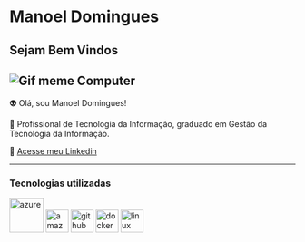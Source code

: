 # Manoel Domingues

## Sejam Bem Vindos ##

![Gif meme Computer](https://media.tenor.com/vnrEB7ikxSkAAAAM/drake-laptop-drake.gif)
---------

👽 Olá, sou Manoel Domingues!

💬 Profissional de Tecnologia da Informação, graduado em  Gestão da Tecnologia da Informação.

📧 [ Acesse meu Linkedin](https://www.linkedin.com/in/manoeldomingues)

-----

### Tecnologias utilizadas 


 <img src="https://cdn.jsdelivr.net/gh/devicons/devicon@latest/icons/azure/azure-original-wordmark.svg" alt="azure" width="60"> 
 <img src="https://cdn.jsdelivr.net/gh/devicons/devicon@latest/icons/amazonwebservices/amazonwebservices-original-wordmark.svg" alt="amazonwebservices" width="40">

 <img src="https://cdn.jsdelivr.net/gh/devicons/devicon@latest/icons/github/github-original-wordmark.svg" alt="github" width="40">

 <img src="https://cdn.jsdelivr.net/gh/devicons/devicon@latest/icons/docker/docker-original-wordmark.svg" alt="docker" width="40">

 <img src="https://cdn.jsdelivr.net/gh/devicons/devicon@latest/icons/linux/linux-original.svg" alt="linux" width="40">
          




